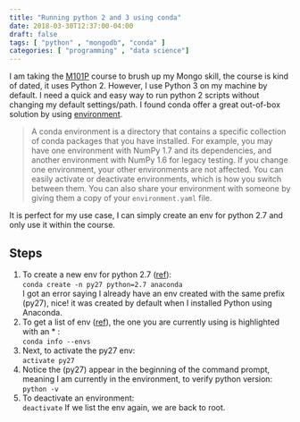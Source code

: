 ```yaml
---
title: "Running python 2 and 3 using conda"
date: 2018-03-30T12:37:00-04:00
draft: false
tags: [ "python" , "mongodb", "conda" ]
categories: [ "programming" , "data science"]
---
```


I am taking the [M101P](https://university.mongodb.com/courses/M101P/about) course to brush up my Mongo skill, the course is kind of dated, it uses Python 2. However, I use Python 3 on my machine by default. I need a quick and easy way to run python 2 scripts without changing my default settings/path. I found conda offer a great out-of-box solution by using [environment](https://conda.io/docs/user-guide/concepts.html).

> A conda environment is a directory that contains a specific collection of conda packages that you have installed. For example, you may have one environment with NumPy 1.7 and its dependencies, and another environment with NumPy 1.6 for legacy testing. If you change one environment, your other environments are not affected. You can easily activate or deactivate environments, which is how you switch between them. You can also share your environment with someone by giving them a copy of your `environment.yaml` file.



It is perfect for my use case, I can simply create an env for python 2.7 and only use it within the course.

##  **Steps**

1. To create a new env for python 2.7 ([ref](https://conda.io/docs/user-guide/tasks/manage-python.html)):  
   `conda create -n py27 python=2.7 anaconda`  
   I got an error saying I already have an env created with the same prefix (py27), nice! it was created by default when I installed Python using Anaconda.
2. To get a list of env ([ref](https://conda.io/docs/user-guide/tasks/manage-environments.html#viewing-a-list-of-your-environments)), the one you are currently using is highlighted with an * :   
   `conda info --envs`
3. Next, to activate the py27 env:   
   `activate py27`
4. Notice the (py27) appear in the beginning of the command prompt, meaning I am currently in the environment, to verify python version:  
    `python -v`
5. To deactivate an environment:   
   `deactivate`
   If we list the env again, we are back to root.















